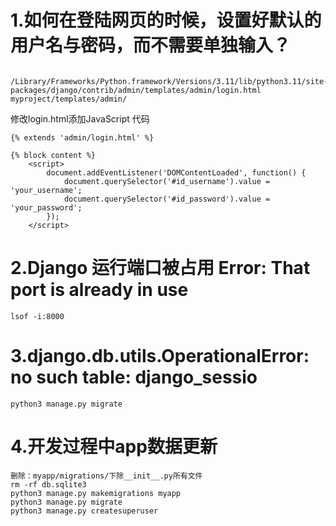 # 1.如何在登陆网页的时候，设置好默认的用户名与密码，而不需要单独输入？
```{.cs}
 /Library/Frameworks/Python.framework/Versions/3.11/lib/python3.11/site-packages/django/contrib/admin/templates/admin/login.html myproject/templates/admin/           
```
修改login.html添加JavaScript 代码
```{.cs}
{% extends 'admin/login.html' %}

{% block content %}
    <script>
        document.addEventListener('DOMContentLoaded', function() {
            document.querySelector('#id_username').value = 'your_username';
            document.querySelector('#id_password').value = 'your_password';
        });
    </script>
```

# 2.Django 运行端口被占用 Error: That port is already in use
```{.cs}
lsof -i:8000
```

# 3.django.db.utils.OperationalError: no such table: django_sessio
```{.cs}
python3 manage.py migrate
```

# 4.开发过程中app数据更新
```{.cs}
删除：myapp/migrations/下除__init__.py所有文件
rm -rf db.sqlite3
python3 manage.py makemigrations myapp
python3 manage.py migrate
python3 manage.py createsuperuser
```